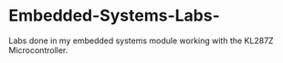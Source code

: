 # Embedded-Systems-Labs-
Labs done in my embedded systems module working with the KL287Z Microcontroller. 
